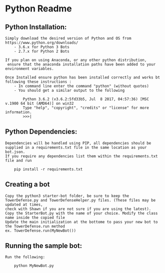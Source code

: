 # Python Readme

## Python Installation:

	Simply download the desired version of Python and OS from https://www.python.org/downloads/ 
		- 3.6.x for Python 3 Bots
		- 2.7.x for Python 2 Bots
		
	If you plan on using Anaconda, or any other python distribution,
	 ensure that the anaconda installation paths have been added to your environment variables.
	
	Once Installed ensure python has been installed correctly and works bt following these instructions :
		- In command line enter the command "python" (without quotes)
		- You should get a similar output to the following
		
			Python 3.6.2 (v3.6.2:5fd33b5, Jul  8 2017, 04:57:36) [MSC v.1900 64 bit (AMD64)] on win32
			Type "help", "copyright", "credits" or "license" for more information.
			>>>|
			
		
## Python Dependencies:

	Dependencies will be handled using PIP, all dependencies should be supplied in a requirements.txt file in the same location as your bot.json. 
	If you require any dependencies list them within the requirements.txt file and run
		
		pip install -r requirements.txt


## Creating a bot
 	Copy the python3 starter-bot folder, be sure to keep the TowerDefense.py and TowerDefenseHelper.py files. (These files may be updated at times,
 	check with Shawn if you are not sure if you are using the latest).
 	Copy the StarterBot.py with the name of your choice. Modify the class name inside the copied file
 	Update the main initialization at the bottome to pass your new bot to the TowerDefense.run method
 	ex. TowerDefense.run(MyNewBot())

## Running the sample bot:

	Run the following:
		
		python MyNewBot.py
